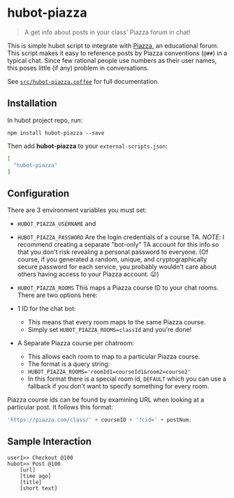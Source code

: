 # hubot-piazza
> A get info about posts in your class' Piazza forum in chat!

This is simple hubot script to integrate with [Piazza](piazza.com), an educational forum. This script makes it easy to reference posts by Piazza conventions (`@##`) in a typical chat. Since few rational people use numbers as their user names, this poses little (if any) problem in conversations.

See [`src/hubot-piazza.coffee`](src/hubot-piazza.coffee) for full documentation.

## Installation

In hubot project repo, run:

`npm install hubot-piazza --save`

Then add **hubot-piazza** to your `external-scripts.json`:

```json
[
  "hubot-piazza"
]
```

## Configuration
There are 3 environment variables you must set:

* `HUBOT_PIAZZA_USERNAME` and
* `HUBOT_PIAZZA_PASSWORD`
Are the login credentials of a course TA. *NOTE*: I recommend creating a separate "bot-only" TA account for this info so that you don't risk revealing a personal password to everyone. (Of course, if you generated a random, unique, and cryptographically secure password for each service, you probably wouldn't care about others having access to your Piazza account. :stuck_out_tongue:)

* `HUBOT_PIAZZA_ROOMS`
This maps a Piazza course ID to your chat rooms. There are two options here:

* 1 ID for the chat bot:
	* This means that every room maps to the same Piazza course.
	* Simply set `HUBOT_PIAZZA_ROOMS=classId` and you're done!
* A Separate Piazza course per chatroom:
	* This allows each room to map to a particular Piazza course.
	* The format is a query string:
	* `HUBOT_PIAZZA_ROOMS='roomId1=courseId1&room2=course2'`
	* In this format there is a special room id, `DEFAULT` which you can use a fallback if you don't want to specify something for every room.
	
Piazza course ids can be found by examining URL when looking at a particular post. It follows this format:

```js
'https://piazza.com/class/' + courseID + '?cid=' + postNum;
```

## Sample Interaction

```
user1>> Checkout @100
hubot>> Post @100
	[url]
	[time ago]
	[title]
	[short text]
```

